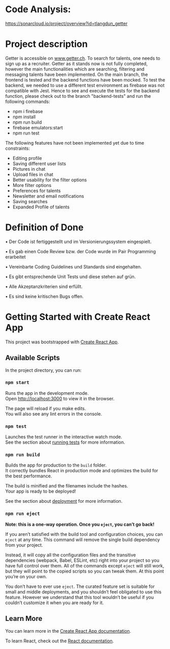 # Code Analysis:
https://sonarcloud.io/project/overview?id=tlangdun_getter

# Project description
Getter is accessible on www.getter.ch. To search for talents, one needs to sign up as a recruiter. Getter as it stands now is not fully completed, however the main functionalities which are searching, filtering and messaging talents have been implemented.
On the main branch, the frontend is tested and the backend functions have been mocked. To test the backend, we needed to use a different test environment as firebase was not compatible with Jest. Hence to see and execute the tests for the backend function, please check out to the branch "backend-tests" and run the following commands:
- npm i firebase
- npm install
- npm run build
- firebase emulators:start
- npm run test

The following features have not been implemented yet due to time constraints:
- Editing profile
- Saving different user lists
- Pictures in chat
- Upload files in chat
- Better usability for the filter options
- More filter options
- Preferences for talents
- Newsletter and email notifications
- Saving searches
- Expanded Profile of talents


# Definition of Done
•	Der Code ist fertiggestellt und im Versionierungssystem eingespielt.

•	Es gab einen Code Review bzw. der Code wurde im Pair Programming erarbeitet

•	Vereinbarte Coding Guidelines und Standards sind eingehalten.

•	Es gibt entsprechende Unit Tests und diese stehen auf grün.

•	Alle Akzeptanzkriterien sind erfüllt.

•	Es sind keine kritischen Bugs offen.


# Getting Started with Create React App

This project was bootstrapped with [Create React App](https://github.com/facebook/create-react-app).

## Available Scripts

In the project directory, you can run:

### `npm start`

Runs the app in the development mode.\
Open [http://localhost:3000](http://localhost:3000) to view it in the browser.

The page will reload if you make edits.\
You will also see any lint errors in the console.

### `npm test`

Launches the test runner in the interactive watch mode.\
See the section about [running tests](https://facebook.github.io/create-react-app/docs/running-tests) for more information.

### `npm run build`

Builds the app for production to the `build` folder.\
It correctly bundles React in production mode and optimizes the build for the best performance.

The build is minified and the filenames include the hashes.\
Your app is ready to be deployed!

See the section about [deployment](https://facebook.github.io/create-react-app/docs/deployment) for more information.

### `npm run eject`

**Note: this is a one-way operation. Once you `eject`, you can’t go back!**

If you aren’t satisfied with the build tool and configuration choices, you can `eject` at any time. This command will remove the single build dependency from your project.

Instead, it will copy all the configuration files and the transitive dependencies (webpack, Babel, ESLint, etc) right into your project so you have full control over them. All of the commands except `eject` will still work, but they will point to the copied scripts so you can tweak them. At this point you’re on your own.

You don’t have to ever use `eject`. The curated feature set is suitable for small and middle deployments, and you shouldn’t feel obligated to use this feature. However we understand that this tool wouldn’t be useful if you couldn’t customize it when you are ready for it.

## Learn More

You can learn more in the [Create React App documentation](https://facebook.github.io/create-react-app/docs/getting-started).

To learn React, check out the [React documentation](https://reactjs.org/).
